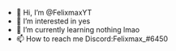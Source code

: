 - 👋 Hi, I’m @FelixmaxYT
- 👀 I’m interested in yes
- 🌱 I’m currently learning nothing lmao
- 📫 How to reach me Discord:Felixmax_#6450

